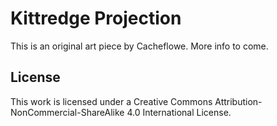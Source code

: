 # Kittredge Projection

This is an original art piece by Cacheflowe. More info to come.


## License

This work is licensed under a Creative Commons Attribution-NonCommercial-ShareAlike 4.0 International License.